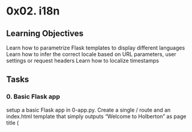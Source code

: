 # 0x02. i18n

## Learning Objectives

Learn how to parametrize Flask templates to display different languages
Learn how to infer the correct locale based on URL parameters, user settings or request headers
Learn how to localize timestamps


## Tasks

### 0. Basic Flask app

setup a basic Flask app in 0-app.py. Create a single / route and an index.html template that simply outputs “Welcome to Holberton” as page title (<title>) and “Hello world” as header (<h1>).


### 1. Basic Babel setup

Install the Babel Flask extension:

	$ pip3 install flask_babel==2.0.0

Then instantiate the Babel object in your app. Store it in a module-level variable named babel.

In order to configure available languages in our app, you will create a Config class that has a LANGUAGES class attribute equal to ["en", "fr"].

Use Config to set Babel’s default locale ("en") and timezone ("UTC").

Use that class as config for your Flask app.


### 2. Get locale from request

Create a get_locale function with the babel.localeselector decorator. Use request.accept_languages to determine the best match with our supported languages.


### 3. Parametrize templates

Use the _ or gettext function to parametrize your templates. Use the message IDs home_title and home_header.

Create a babel.cfg file containing

	[python: **.py]
	[jinja2: **/templates/**.html]
	extensions=jinja2.ext.autoescape,jinja2.ext.with_

Then initialize your translations with

	$ pybabel extract -F babel.cfg -o messages.pot .
and your two dictionaries with

	$ pybabel init -i messages.pot -d translations -l en
	$ pybabel init -i messages.pot -d translations -l fr
Then edit files translations/[en|fr]/LC_MESSAGES/messages.po to provide the correct value for each message ID for each language. Use the following translations:

|msgid	  |English	|French |
|home_title	|"Welcome to Holberton"	|"Bienvenue chez Holberton"|
|home_header	|"Hello world!"	|"Bonjour monde!"|

Then compile your dictionaries with

	$ pybabel compile -d translations

Reload the home page of your app and make sure that the correct messages show up.


### 4. Force locale with URL parameter

In this task, you will implement a way to force a particular locale by passing the locale=fr parameter to your app’s URLs.

In your get_locale function, detect if the incoming request contains locale argument and ifs value is a supported locale, return it. If not or if the parameter is not present, resort to the previous default behavior.

Now you should be able to test different translations by visiting http://127.0.0.1:5000?locale=[fr|en].

Visiting http://127.0.0.1:5000/?locale=fr should display this level 1 heading:


### 5. Mock logging in

Creating a user login system is outside the scope of this project. To emulate a similar behavior, copy the following user table in 5-app.py.

```
users = {
    1: {"name": "Balou", "locale": "fr", "timezone": "Europe/Paris"},
    2: {"name": "Beyonce", "locale": "en", "timezone": "US/Central"},
    3: {"name": "Spock", "locale": "kg", "timezone": "Vulcan"},
    4: {"name": "Teletubby", "locale": None, "timezone": "Europe/London"},
}
```
This will mock a database user table. Logging in will be mocked by passing login_as URL parameter containing the user ID to log in as.

Define a get_user function that returns a user dictionary or None if the ID cannot be found or if login_as was not passed.

Define a before_request function and use the app.before_request decorator to make it be executed before all other functions. before_request should use get_user to find a user if any, and set it as a global on flask.g.user.


### 6. Use user locale

Change your get_locale function to use a user’s preferred local if it is supported.

The order of priority should be

- Locale from URL parameters
- Locale from user settings
- Locale from request header
- Default locale

Test by logging in as different users


### 7. Infer appropriate time zone

Define a get_timezone function and use the babel.timezoneselector decorator.

The logic should be the same as get_locale:

- Find timezone parameter in URL parameters
- Find time zone from user settings
-Default to UTC

Before returning a URL-provided or user time zone, you must validate that it is a valid time zone. To that, use pytz.timezone and catch the pytz.exceptions.UnknownTimeZoneError exception.




